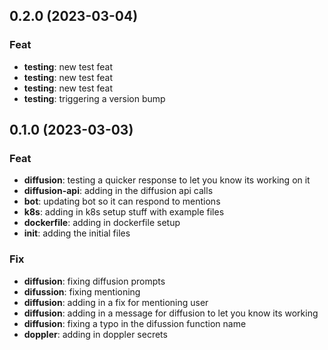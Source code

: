 ## 0.2.0 (2023-03-04)

### Feat

- **testing**: new test feat
- **testing**: new test feat
- **testing**: new test feat
- **testing**: triggering a version bump

## 0.1.0 (2023-03-03)

### Feat

- **diffusion**: testing a quicker response to let you know its working on it
- **diffusion-api**: adding in the diffusion api calls
- **bot**: updating bot so it can respond to mentions
- **k8s**: adding in k8s setup stuff with example files
- **dockerfile**: adding in dockerfile setup
- **init**: adding the initial files

### Fix

- **diffusion**: fixing diffusion prompts
- **difussion**: fixing mentioning
- **diffusion**: adding in a fix for mentioning user
- **diffusion**: adding in a message for diffusion to let you know its working
- **diffusion**: fixing a typo in the difussion function name
- **doppler**: adding in doppler secrets
